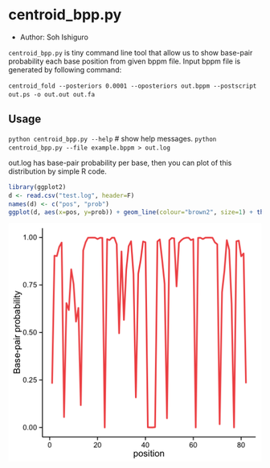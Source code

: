 # centroid_bpp.py
* Author: Soh Ishiguro

`centroid_bpp.py` is tiny command line tool that allow us to show base-pair probability each base
position from given bppm file. Input bppm file is generated by following command:

`centroid_fold --posteriors 0.0001 --oposteriors out.bppm --postscript out.ps -o out.out out.fa`

## Usage
`python centroid_bpp.py --help` # show help messages.
`python centroid_bpp.py --file example.bppm > out.log`

out.log has base-pair probability per base, then you can plot of this distribution by simple R code.

```R
library(ggplot2)
d <- read.csv("test.log", header=F)
names(d) <- c("pos", "prob")
ggplot(d, aes(x=pos, y=prob)) + geom_line(colour="brown2", size=1) + theme_classic() + labs(y="Base-pair probability", x="position")
```

![](./example.png)
